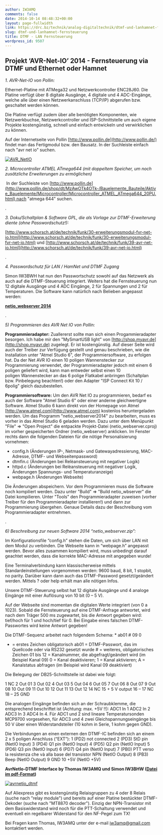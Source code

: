 ```yaml
---
author: IW3AMQ
comments: false
date: 2014-10-14 08:48:32+00:00
layout: page-fullwidth
link: https://drc.bz/technik/analog-digitaltechnik/dtmf-und-lanhamnet-fernsteuerung/
slug: dtmf-und-lanhamnet-fernsteuerung
title: DTMF - LAN Fernsteuerung
wordpress_id: 9507
---
```


## Projekt ‘AVR-Net-IO’ 2014 - Fernsteuerung via DTMF und Ethernet oder Hamnet


_1. AVR-Net-IO von Pollin:_


Ethernet-Platine mit ATMega32 und Netzwerkcontroller ENC28J60. Die Platine verfügt über 8 digitale Ausgänge, 4 digitale und 4 ADC-Eingänge, welche alle über einen Netzwerkanschluss (TCP/IP) abgerufen bzw. geschaltet werden können.




Die Platine verfügt zudem über alle benötigten Komponenten, wie Netzwerkbuchse, Netzwerkcontroller und ISP-Schnittstelle um auch eigene Projekte kostengünstig, schnell und einfach entwickeln und verwirklichen zu können.




Auf der Internetseite von Pollin [http://www.pollin.de](http://www.pollin.de/) findet man das Fertigmodul bzw. den Bausatz. In der Suchleiste einfach nach "avr net io" suchen.




[![AVR_NetIO](https://drc.bz/wp-content/uploads/2014/10/AVR_NetIO.jpg)](https://drc.bz/wp-content/uploads/2014/10/AVR_NetIO.jpg)


_2. Microcontroller ATMEL ATmega644 (mit doppeltem Speicher, um noch zusätzliche Erweiterungen zu ermöglichen)_


 In der Suchleiste von [http://www.pollin.de](http://www.pollin.de/shop/dt/MzAwOTk4OTk-/Bauelemente_Bauteile/Aktive_Bauelemente/Microcontroller/Microcontroller_ATMEL_ATmega644_20PU.html) nach "atmega 644" suchen.




.


_3. Doku/Schaltplan & Software GPL, die als Vorlage zur DTMF-Erweiterung diente (ohne Passwordschutz!):_


[http://www.schorsch.at/de/technik/funk/30-erweiterungsmodul-fvr-net-io.html](http://www.schorsch.at/de/technik/funk/30-erweiterungsmodul-fvr-net-io.html) und [http://www.schorsch.at/de/technik/funk/39-avr-net-io.html](http://www.schorsch.at/de/technik/funk/39-avr-net-io.html)


.

_4. Passwordschutz für LAN / HamNet und DTMF Zugang_


Simon IW3BWH hat nun den Passwortschutz sowohl auf das Netzwerk als auch auf die DTMF-Steuerung integriert. Weiters hat die Fernsteuerung nun 12 digitale Ausgänge und 4 ADC Eingänge, 2 für Spannungen und 2 für Temperaturen. Die Software kann natürlich nach Belieben angepasst werden:




**[netio_webserver 2014](https://drc.bz/wp-content/uploads/2014/10/netio_webserver.zip)**




.


_5) Programmieren des AVR Net IO von Pollin:_


**Programmieradapter:** Zuallererst sollte man sich einen Progammieradapter besorgen. Ich habe mir den "MySmartUSB light" von [http://shop.myavr.de](http://shop.myavr.de) zugelegt. Er ist kostengünstig. Auf dieser Seite wird auch der Treiber zur Verfügung gestellt und genau beschrieben, wie die Installation unter "Atmel Studio 6", der Programmiersoftware, zu erfolgen hat. Da der Net AVR IO einen 10 poligen Wannenstecker zur Programmierung verwendet, der Programmieradapter jedoch mit einem 6 poligen geliefert wird, kann man entweder selbst einen 10 poligen Wannenstecker an das 6 polige Flatkabel anbringen (Schaltplan bzw. Pinbelegung beachten!) oder den Adapter "ISP Connect Kit 10 / 6polig" gleich dazubestellen.




**Programmiersoftware:** Um den AVR Net IO zu programmieren, bedarf es auch der Software "Atmel Studio 6" oder einer anderne gleichwertigne Software. Atmel Studio 6 kann direkt von der Homepage von Atmel [http://www.atmel.com](http://www.atmel.com) kostenlos heruntergeladen werden. Um das Programm "netio_webserver2014" zu bearbeiten, muss es vorher in das Atmel Studio 6 geladen werden. Dazu unter dem Menüpunkt "File" => "Open Project" die entpackte Projekt-Datei (netio_webserver.cproj) im vorher gespeicherten Ordner (netio_webserver) anklicken. Im Fenster rechts dann die folgenden Dateien für die nötige Personalisierung vornehmen:




- config.h (Änderungen IP-, Netmask- und Gatewayadressierung, MAC-Adresse, DTMF- und Webseitenpassword)
- dtmfin.c (Änderungen bei Relèansteuerung mit negativer Logik)
- httpd.c (Änderungen bei Relèansteuerung mit negativer Logik, Änderungen Spannungs- und Temperaturanzeige)
- webpage.h (Änderungen Webseite)




Die Änderungen abspeichern. Vor dem Programmieren muss die Software noch kompiliert werden. Dazu unter "Build" => "Build netio_wbserver" die Datei kompilieren. Unter "Tools" den Programmieradapter zuweisen (vorher Treiber für den Programmieradapter installieren!) und dann zur Programmierung übergehen. Genaue Details dazu der Beschreibung vom Programmieradapter entnehmen.




.


_6) Beschreibung zur neuen Software 2014 “netio_webserver.zip”:_


Im Konfigurationsfile “config.h” stehen die Daten, um sich über LAN mit dem Modul zu verbinden. Die Webseite kann in “webpage.h” angepasst werden. Bevor alles zusammen kompiliert wird, muss unbedingt darauf geachtet werden, dass die korrekte MAC-Adresse mit angegeben wurde!




Eine Terminalverbindung kann klassischerweise mittels Standardeinstellungen vorgenommen werden: 9600 baud, 8 bit, 1 stopbit, no parity. Darüber kann dann auch das DTMF-Password gesetzt/geändert werden. Mittels ? oder help erhält man alle nötigen Infos.




Unsere DTMF-Steuerung selbst hat 12 digitale Ausgänge und 4 analoge Eingänge mit einer Auflösung von 10 bit (0 – 5 V).




Auf der Webseite sind momentan die digitalen Werte integriert (von 0 a 1023). Sobald die Fernsteuerung auf eine DTMF-Anfrage antwortet, wird nach dem Träger 500 ms zugewartet, bis die Antwort gegeben wird: tief/hoch für 1 und hoch/tief für 0. Bei Eingabe eines falschen DTMF-Passwortes wird keine Antwort gegeben!




Die DTMF-Sequenz arbeitet nach folgendem Schema: * ab01 # 09 0




* = erstes Zeichen obligatorisch ab01 = DTMF-Passwort, das im Quellcode oder via RS232 gesetzt wurde # = weiteres, obligatorisches Zeichen 01 bis 12 = Kanalnummer, die abgefragt/geändert wird (im Beispiel Kanal 09) 0 = Kanal deaktivieren; 1 = Kanal aktivieren; A = Kanalstatus abfragen (im Beispiel wird Kanal 09 deaktiviert)




Die Belegung der DB25-Schnittstelle ist dabei wie folgt:




1 NC 2 Out 01 3 Out 02 4 Out 03 5 Out 04 6 Out 05 7 Out 06 8 Out 07 9 Out 08 10 Out 09 11 Out 10 12 Out 11 13 Out 12 14 NC 15 + 5 V output 16 – 17 NC 18 – 25 GND




Die analogen Eingänge befinden sich an der Schraubklemme, die entsprechend beschriftet ist (Achtung: max. +5V !!): ADC1 In 1 ADC2 In 2 ADC3 In 3 ADC4 In 4. Für ADC1 und 2 sind lineare Temperatursonden MCP9700 vorgesehen, für ADC3 und 4 zwei Gleichspannungseingänge bis 50 V über einen Widerstandsteiler (10 kohm in Serie, 1 kohm gegen GND).




Die Verbindungen an einen externen den DTMF-IC befinden sich an einem 2 x 5 poligen Anschluss (“EXT”): 1 (PD2) not connected 2 (PD3) StD pin (NetIO Input) 3 (PD4) Q1 pin (NetIO Input) 4 (PD5) Q2 pin (NetIO Input) 5 (PD6) Q3 pin (NetIO Input) 6 (PD7) Q4 pin (NetIO Input) 7 (PB0) PTT verso la resistenza che và alla base del transistor NPN (NetIO Output) 8 (PB3) Beep (NetIO Output) 9 GND 10 +5V (NetIO +5V)




**AvrNetIo-DTMF Interface by Thomas IW3AMQ und Simon IW3BHW ([Datei im pdf-Format](https://drc.bz/wp-content/uploads/2014/10/AvrNetIo-DTMF-Interface.pdf))**




[![avrnetio_dtmf](https://drc.bz/wp-content/uploads/2014/10/avrnetio_dtmf-300x208.jpg)](https://drc.bz/wp-content/uploads/2014/10/avrnetio_dtmf.jpg)




Auf Aliexpress gibt es kostengünstig Relaisgruppen zu 4 oder 8 Relais (suche nach "relay module") und bereits auf einer Platine bestückter DTMF-Dekoder (suche nach "MT8870 decoder"). Einzig der NPN-Transistor mit dem Basiswiderstand wird noch für die PTT-Schaltung verwendet und eventuell ein regelbarer Widerstand für den NF-Pegel zum TX!




Bei Fragen kann Thomas, IW3AMQ unter der e-mail [iw3amq@gmail.com](mailto:iw3amq@gmail.com) kontaktiert werden.
